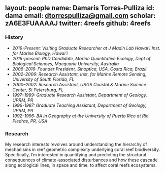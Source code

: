 layout: people
name: Damaris Torres-Pulliza
id: dama
email: dtorrespulliza@gmail.com
scholar: zA6E3FUAAAAJ
twitter: 4reefs
github: 4reefs
---

### History

- *2019-Present: Visiting Graduate Researcher at J Madin Lab Hawai’i Inst. for Marine Biology, Hawai’i*	
- *2016-present: PhD Candidate, Marine Quantitative Ecology, Dept of Biological Sciences, Macquarie University, Australia*
- *2006–2016: Founder President, Sinoptica, USA, Costa Rica, Brazil*
- *2002–2006: Research Assistant, Inst. for Marine Remote Sensing, University of South Florida, FL* 
- *2000–2002: Research Assistant, USGS Coastal & Marine Science Center, St Petersburg, FL*
- *1997–1999: Graduate Research Assistant, Department of Geology, UPRM, PR* 
- *1996-1997: Graduate Teaching Assistant, Department of Geology, UPRM, PR*
- *1992-1996: BA in Geography at the University of Puerto Rico at Rio Piedras, PR, USA*

### Research

My research interests revolves around understanding the hierarchy of mechanisms in reef geometric complexity underlying coral reef biodiversity.  Specifically, I’m interested in quantifying and predicting the structural consequences of climate-associated disturbances and how these cascade along ecological lines, in space and time, to affect coral reefs ecosystems.  

##
